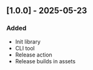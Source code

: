 ## [1.0.0] - 2025-05-23
### Added
- Init library 
- CLI tool
- Release action
- Release builds in assets 